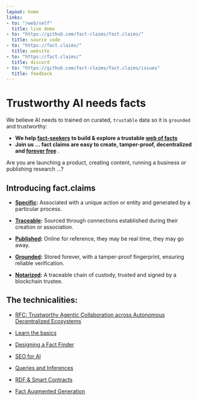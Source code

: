 ```yaml
---
layout: home
links:
- to: "/web/self"
  title: live demo
- to: "https://github.com/fact-claims/fact.claims/"
  title: source code
- to: "https://fact.claims/"
  title: website
- to: "https://fact.claims/"
  title: discord
- to: "https://github.com/fact-claims/fact.claims/issues"
  title: feedback
---
```

# Trustworthy AI needs facts

We believe AI needs to trained on curated, `trustable` data so it is `grounded` and trustworthy:

- **We help [fact-seekers](/howto/crawling) to build &amp; explore a trustable [web of facts](/web/self)**
- **Join us ... fact claims are easy to create, tamper-proof, decentralized and [forever free](/claim/)** .

Are you are launching a product, creating content, running a business or publishing research ...?

## Introducing fact.claims

- **[Specific](/claim/):** Associated with a unique action or entity and generated by a particular process.

- **[Traceable](/claim/):** Sourced through connections established during their creation or association.

- **[Published](/claim/):** Online for reference, they may be real time, they may go away.

- **[Grounded](/claim/):** Stored forever, with a tamper-proof fingerprint, ensuring reliable verification.

- **[Notarized](/claim/):** A traceable chain of custody, trusted and signed by a blockchain trustee.

## The technicalities:

- [RFC: Trustworthy Agentic Collaboration across Autonomous Decentralized Ecosystems](/rfc/draft)

- [Learn the basics](/howto/begin)

- [Designing a Fact Finder](/howto/crawling)

- [SEO for AI](/howto/seo)

- [Queries and Inferences](/howto/sparql)

- [RDF & Smart Contracts](/usecase/web3)

- [Fact Augmented Generation](/howto/fag)
